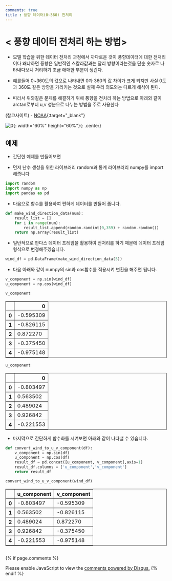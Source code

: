 ```yaml
---
comments: true
title : 풍향 데이터(0~360) 전처리 
---
```


# < 풍향 데이터 전처리 하는 방법>
- 모델 학습을 위한 데이터 전처리 과정에서 까다로운 것이 풍향데이터에 대한 전처리이다 왜냐하면 풍향은 일반적인 스칼라값과는 달리 방향이라는것을 단순 숫자로 나타내다보니 처리하기 조금 애매한 부분이 생긴다.


- 예를들어 0~360도의 값으로 나타내면 0과 360의 값 차이가 크게 되지만 사실 0도과 360도 같은 방향을 가리키는 것으로 실제 우리 의도와는 다르게 해석이 된다.

- 따라서 위와같은 문제를 해결하기 위해 풍향을 전처리 하는 방법으로 아래와 같이 arctan로부터 u,v 성분으로 나누는 방법을 주로 사용한다

(참고사이트) - [NOAA](https://www.ndbc.noaa.gov/wndav.shtml){:target="_blank"}

![0](https://drive.google.com/uc?id=1BDE0n6RAatoxLIkTZ0zSVY-a3_HCaNPM){: width="60%" height="60%"}{: .center}

## 예제
- 간단한 예제를 만들어보면

- 먼저 난수 생성을 위한 라이브러리 random과 통계 라이브러리 numpy를 import 해줍니다


```python
import random
import numpy as np
import pandas as pd
```

- 다음으로 함수를 활용하여 편하게 데이터를 만들어 줍니다.


```python
def make_wind_direction_data(num):
    result_list = []
    for i in range(num):
        result_list.append(random.randint(0,359) + random.random())
    return np.array(result_list)
```

- 일반적으로 판다스 데이터 프레임을 활용하여 전처리를 하기 때문에 데이터 프레임 형식으로 변경해주겠습니다.


```python
wind_df = pd.DataFrame(make_wind_direction_data(5))
```

- 다음 아래와 같이 numpy의 sin과 cos함수를 적용시켜 변환을 해주면 됩니다.


```python
v_component = np.sin(wind_df)
u_component = np.cos(wind_df)
```


```python
v_component
```




<div>
<style scoped>
    .dataframe tbody tr th:only-of-type {
        vertical-align: middle;
    }

    .dataframe tbody tr th {
        vertical-align: top;
    }

    .dataframe thead th {
        text-align: right;
    }
</style>
<table border="1" class="dataframe">
  <thead>
    <tr style="text-align: right;">
      <th></th>
      <th>0</th>
    </tr>
  </thead>
  <tbody>
    <tr>
      <th>0</th>
      <td>-0.595309</td>
    </tr>
    <tr>
      <th>1</th>
      <td>-0.826115</td>
    </tr>
    <tr>
      <th>2</th>
      <td>0.872270</td>
    </tr>
    <tr>
      <th>3</th>
      <td>-0.375450</td>
    </tr>
    <tr>
      <th>4</th>
      <td>-0.975148</td>
    </tr>
  </tbody>
</table>
</div>




```python
u_component
```




<div>
<style scoped>
    .dataframe tbody tr th:only-of-type {
        vertical-align: middle;
    }

    .dataframe tbody tr th {
        vertical-align: top;
    }

    .dataframe thead th {
        text-align: right;
    }
</style>
<table border="1" class="dataframe">
  <thead>
    <tr style="text-align: right;">
      <th></th>
      <th>0</th>
    </tr>
  </thead>
  <tbody>
    <tr>
      <th>0</th>
      <td>-0.803497</td>
    </tr>
    <tr>
      <th>1</th>
      <td>0.563502</td>
    </tr>
    <tr>
      <th>2</th>
      <td>0.489024</td>
    </tr>
    <tr>
      <th>3</th>
      <td>0.926842</td>
    </tr>
    <tr>
      <th>4</th>
      <td>-0.221553</td>
    </tr>
  </tbody>
</table>
</div>



- 마지막으로 간단하게 함수화를 시켜보면 아래와 같이 나타낼 수 있습니다.


```python
def convert_wind_to_u_v_component(df):
    v_component = np.sin(df)
    u_component = np.cos(df)
    result_df = pd.concat([u_component, v_component],axis=1)
    result_df.columns = ['u_component','v_component']
    return result_df
```


```python
convert_wind_to_u_v_component(wind_df)
```




<div>
<style scoped>
    .dataframe tbody tr th:only-of-type {
        vertical-align: middle;
    }

    .dataframe tbody tr th {
        vertical-align: top;
    }

    .dataframe thead th {
        text-align: right;
    }
</style>
<table border="1" class="dataframe">
  <thead>
    <tr style="text-align: right;">
      <th></th>
      <th>u_component</th>
      <th>v_component</th>
    </tr>
  </thead>
  <tbody>
    <tr>
      <th>0</th>
      <td>-0.803497</td>
      <td>-0.595309</td>
    </tr>
    <tr>
      <th>1</th>
      <td>0.563502</td>
      <td>-0.826115</td>
    </tr>
    <tr>
      <th>2</th>
      <td>0.489024</td>
      <td>0.872270</td>
    </tr>
    <tr>
      <th>3</th>
      <td>0.926842</td>
      <td>-0.375450</td>
    </tr>
    <tr>
      <th>4</th>
      <td>-0.221553</td>
      <td>-0.975148</td>
    </tr>
  </tbody>
</table>
</div>




```python

```

{% if page.comments %}
<div id="disqus_thread"></div>
<script>
    /**
    *  RECOMMENDED CONFIGURATION VARIABLES: EDIT AND UNCOMMENT THE SECTION BELOW TO INSERT DYNAMIC VALUES FROM YOUR PLATFORM OR CMS.
    *  LEARN WHY DEFINING THESE VARIABLES IS IMPORTANT: https://disqus.com/admin/universalcode/#configuration-variables    */
    /*
    var disqus_config = function () {
    this.page.url = PAGE_URL;  // Replace PAGE_URL with your page's canonical URL variable
    this.page.identifier = PAGE_IDENTIFIER; // Replace PAGE_IDENTIFIER with your page's unique identifier variable
    };
    */
    (function() { // DON'T EDIT BELOW THIS LINE
    var d = document, s = d.createElement('script');
    s.src = 'https://hahw94-github-io.disqus.com/embed.js';
    s.setAttribute('data-timestamp', +new Date());
    (d.head || d.body).appendChild(s);
    })();
</script>
<noscript>Please enable JavaScript to view the <a href="https://disqus.com/?ref_noscript">comments powered by Disqus.</a></noscript>
{% endif %}
